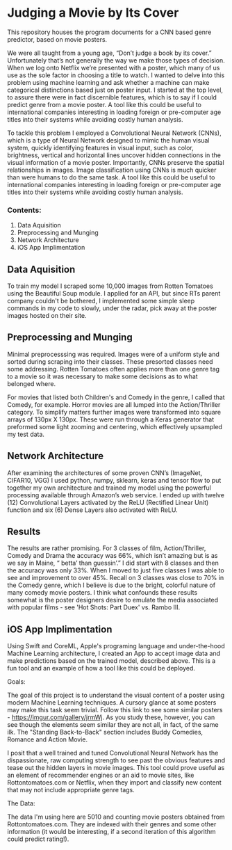 # Judging a Movie by Its Cover

This repository houses the program documents for a CNN based genre predictor, based on movie posters.

We were all taught from a young age, “Don’t judge a book by its cover.” Unfortunately that’s not generally the way we make those types of decision. When we log onto Netflix we’re presented with a poster, which many of us use as the sole factor in choosing a title to watch. I wanted to delve into this problem using machine learning and ask whether a machine can make categorical distinctions based just on poster input. I started at the top level, to assure there were in fact discernible features, which is to say if I could predict genre from a movie poster.
A tool like this could be useful to international companies interesting in loading foreign or pre-computer age titles into their systems while avoiding costly human analysis.

To tackle this problem I employed a Convolutional Neural Network (CNNs), which is a type of Neural Network designed to mimic the human visual system, quickly identifying features in visual input, such as color, brightness, vertical and horizontal lines uncover hidden connections in the visual information of a movie poster. Importantly, CNNs preserve the spatial relationships in images. Image classification using CNNs is much quicker than were humans to do the same task. A tool like this could be useful to international companies interesting in loading foreign or pre-computer age titles into their systems while avoiding costly human analysis.

### Contents:
1. Data Aquisition
2. Preprocessing and Munging
3. Network Architecture
4. iOS App Implimentation

## Data Aquisition
To train my model I scraped some 10,000 images from Rotten Tomatoes using the Beautiful Soup module. I applied for an API, but since RTs parent company couldn't be bothered, I implemented some simple sleep commands in my code to slowly, under the radar, pick away at the poster images hosted on their site.

## Preprocessing and Munging
Minimal preprocesssing was required. Images were of a uniform style and sorted during scraping into their classes. These presorted classes need some addressing. Rotten Tomatoes often applies more than one genre tag to a movie so it was necessary to make some decisions as to what belonged where.

For movies that listed both Children's and Comedy in the genre, I called that Comedy, for example. Horror movies are all lumped into the Action/Thriller category. To simplify matters further images were transformed into square arrays of 130px X 130px. These were run through a Keras generator that preformed some light zooming and centering, which effectively upsampled my test data.

## Network Architecture
After examining the architectures of some proven CNN’s (ImageNet, CIFAR10, VGG) I used python, numpy, sklearn, keras and tensor flow to put together my own architecture and trained my model using the powerful processing available through Amazon’s web service. I ended up with twelve (12) Convolutional Layers activated by the ReLU (Rectified Linear Unit) function and six (6) Dense Layers also activated with ReLU.

## Results
The results are rather promising. For 3 classes of film, Action/Thriller, Comedy and Drama the accuracy was 66%, which isn’t amazing but is as we say in Maine, “ betta’ than guessin’.” I did start with 8 classes and then the accuracy was only 33%. When I moved to just five classes I was able to see and improvement to over 45%. Recall on 3 classes was close to 70% in the Comedy genre, which I believe is due to the bright, colorful nature of many comedy movie posters. I think what confounds these results somewhat is the poster designers desire to emulate the media associated with popular films - see 'Hot Shots: Part Duex' vs. Rambo III.


## iOS App Implimentation

Using Swift and CoreML, Apple's programing language and under-the-hood Machine Learning architecture, I created an App to accept image data and make predictions based on the trained model, described above. This is a fun tool and an example of how a tool like this could be deployed.




























Goals:


  The goal of this project is to understand the visual content of a poster using modern Machine Learning techniques. A cursory glance at some posters may make this task seem trivial. Follow this link to see some similar posters - https://imgur.com/gallery/jrmWj. As you study these,  however, you can see though the elements seem similar they are not all, in fact, of the same ilk. The "Standing Back-to-Back" section includes Buddy Comedies, Romance and Action Movie.

  I posit that a well trained and tuned Convolutional Neural Network has the dispassionate, raw computing strength to see past the obvious features and tease out the hidden layers in movie images.
  This tool could prove useful as an element of recommender engines or an aid to movie sites, like Rottontomatoes.com or Netflix, when they import and classify new content that may not include appropriate genre tags.

The Data:

  The data I'm using here are 5010 and counting movie posters obtained from Rottontomatoes.com. They are indexed with their genres and some other information (it would be interesting, if a second iteration of this algorithm could predict rating!).
